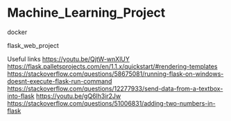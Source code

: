 # Machine_Learning_Project



docker

flask_web_project



Useful links
https://youtu.be/QjtW-wnXlUY
https://flask.palletsprojects.com/en/1.1.x/quickstart/#rendering-templates
https://stackoverflow.com/questions/58675081/running-flask-on-windows-doesnt-execute-flask-run-command
https://stackoverflow.com/questions/12277933/send-data-from-a-textbox-into-flask
https://youtu.be/gQ6lh3ir2Jw
https://stackoverflow.com/questions/51006831/adding-two-numbers-in-flask